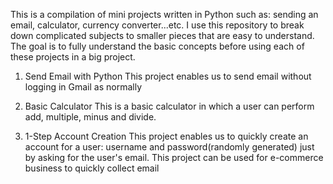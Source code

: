 This is a compilation of mini projects written in Python such as: sending an email, calculator, currency converter...etc.
I use this repository to break down complicated subjects to smaller pieces that are easy to understand.
The goal is to fully understand the basic concepts before using each of these projects in a big project. 

1. Send Email with Python
This project enables us to send email without logging in Gmail as normally

2. Basic Calculator
This is a basic calculator in which a user can perform add, multiple, minus and divide.

3. 1-Step Account Creation
This project enables us to quickly create an account for a user: username and password(randomly generated)
just by asking for the user's email.
This project can be used for e-commerce business to quickly collect email 